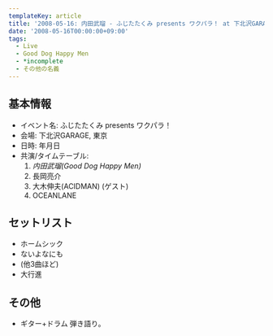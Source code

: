 ```yaml
---
templateKey: article
title: '2008-05-16: 内田武瑠 - ふじたたくみ presents ワクパラ！ at 下北沢GARAGE'
date: '2008-05-16T00:00:00+09:00'
tags:
  - Live
  - Good Dog Happy Men
  - *incomplete
  - その他の名義
---
```

## 基本情報

* イベント名: ふじたたくみ presents ワクパラ！
* 会場: 下北沢GARAGE, 東京
* 日時: 年月日
* 共演/タイムテーブル:
  1. *内田武瑠(Good Dog Happy Men)*
  1. 長岡亮介
  1. 大木伸夫(ACIDMAN) (ゲスト)
  1. OCEANLANE

## セットリスト

* ホームシック
* ないよなにも
* (他3曲ほど)
* 大行進

## その他

* ギター+ドラム 弾き語り。

